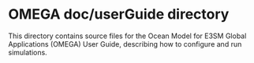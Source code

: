 # OMEGA doc/userGuide directory

This directory contains source files for the Ocean Model for E3SM
Global Applications (OMEGA) User Guide, describing how to configure
and run simulations.
